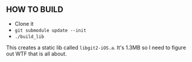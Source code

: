HOW TO BUILD
------------

*  Clone it
*  `git submodule update --init`
*  `./build_lib`

This creates a static lib called `libgit2-iOS.a`. It's 1.3MB so I need
to figure out WTF that is all about.
